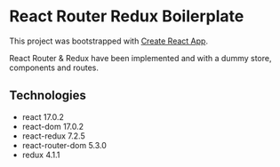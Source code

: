 # React Router Redux Boilerplate

This project was bootstrapped with [Create React App](https://github.com/facebook/create-react-app).

React Router & Redux have been implemented and with a dummy store, components and routes. 

## Technologies 

- react 17.0.2
- react-dom 17.0.2
- react-redux 7.2.5
- react-router-dom 5.3.0
- redux 4.1.1
